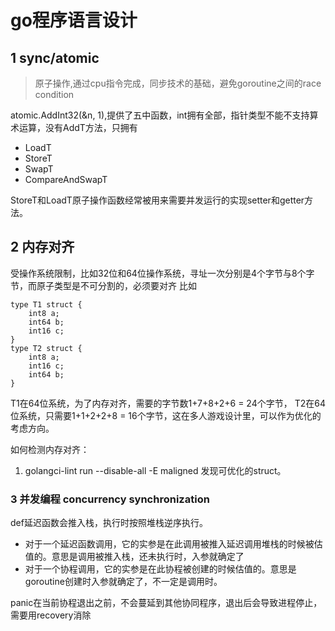 # go程序语言设计

## 1 sync/atomic
>原子操作,通过cpu指令完成，同步技术的基础，避免goroutine之间的race condition

atomic.AddInt32(&n, 1),提供了五中函数，int拥有全部，指针类型不能不支持算术运算，没有AddT方法，只拥有

* LoadT
* StoreT
* SwapT
* CompareAndSwapT


StoreT和LoadT原子操作函数经常被用来需要并发运行的实现setter和getter方法。


## 2 内存对齐

受操作系统限制，比如32位和64位操作系统，寻址一次分别是4个字节与8个字节，而原子类型是不可分割的，必须要对齐
比如
```
type T1 struct {
    int8 a;
    int64 b;
    int16 c; 
}
type T2 struct {
    int8 a;
    int16 c; 
    int64 b;
}
```

T1在64位系统，为了内存对齐，需要的字节数1+7+8+2+6 = 24个字节，
T2在64位系统，只需要1+1+2+2+8 = 16个字节，这在多人游戏设计里，可以作为优化的考虑方向。

如何检测内存对齐：

1. golangci-lint run --disable-all -E maligned 发现可优化的struct。

### 3 并发编程 concurrency synchronization

def延迟函数会推入栈，执行时按照堆栈逆序执行。

* 对于一个延迟函数调用，它的实参是在此调用被推入延迟调用堆栈的时候被估值的。意思是调用被推入栈，还未执行时，入参就确定了
* 对于一个协程调用，它的实参是在此协程被创建的时候估值的。意思是goroutine创建时入参就确定了，不一定是调用时。

panic在当前协程退出之前，不会蔓延到其他协同程序，退出后会导致进程停止，需要用recovery消除
